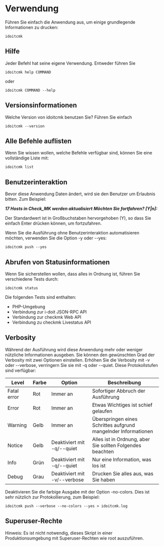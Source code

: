 # Verwendung

Führen Sie einfach die Anwendung aus, um einige grundlegende Informationen zu drucken:

```shell
idoitcmk
```

## Hilfe

Jeder Befehl hat seine eigene Verwendung. Entweder führen Sie

```shell
idoitcmk help COMMAND
```

oder

```shell
idoitcmk COMMAND --help
```

## Versionsinformationen

Welche Version von idoitcmk benutzen Sie? Führen Sie einfach

```shell
idoitcmk --version
```

## Alle Befehle auflisten

Wenn Sie wissen wollen, welche Befehle verfügbar sind, können Sie eine vollständige Liste mit:

```shell
idoitcmk list
```

## Benutzerinteraktion

Bevor diese Anwendung Daten ändert, wird sie den Benutzer um Erlaubnis bitten. Zum Beispiel:

***17 Hosts in Check_MK werden aktualisiert***
***Möchten Sie fortfahren? [Y|n]:***

Der Standardwert ist in Großbuchstaben hervorgehoben (Y), so dass Sie einfach Enter drücken können, um fortzufahren.

Wenn Sie die Ausführung ohne Benutzerinteraktion automatisieren möchten, verwenden Sie die Option -y oder --yes:

```shell
idoitcmk push --yes
```

## Abrufen von Statusinformationen

Wenn Sie sicherstellen wollen, dass alles in Ordnung ist, führen Sie verschiedene Tests durch:

```shell
idoitcmk status
```

Die folgenden Tests sind enthalten:

*   PHP-Umgebung
*   Verbindung zur i-doit JSON-RPC API
*   Verbindung zur checkmk Web API
*   Verbindung zu checkmk Livestatus API

## Verbosity

Während der Ausführung wird diese Anwendung mehr oder weniger nützliche Informationen ausgeben. Sie können den gewünschten Grad der Verbosity mit zwei Optionen einstellen. Erhöhen Sie die Verbosity mit -v oder --verbose, verringern Sie sie mit -q oder --quiet. Diese Protokollstufen sind verfügbar:

| Level       | Farbe | Option                       | Beschreibung                                                   |
| ----------- | ----- | ---------------------------- | -------------------------------------------------------------- |
| Fatal error | Rot   | Immer an                     | Sofortiger Abbruch der Ausführung                              |
| Error       | Rot   | Immer an                     | Etwas Wichtiges ist schief gelaufen                            |
| Warning     | Gelb  | Immer an                     | Überspringen eines Schrittes aufgrund mangelnder Informationen |
| Notice      | Gelb  | Deaktiviert mit -q/--quiet   | Alles ist in Ordnung, aber Sie sollten Folgendes beachten      |
| Info        | Grün  | Deaktiviert mit -q/--quiet   | Nur eine Information, was los ist                              |
| Debug       | Grau  | Deaktiviert mit -v/--verbose | Drucken Sie alles aus, was Sie haben                           |

Deaktivieren Sie die farbige Ausgabe mit der Option -no-colors. Dies ist sehr nützlich zur Protokollierung, zum Beispiel:

```shell
idoitcmk push --verbose --no-colors --yes > idoitcmk.log
```

## Superuser-Rechte

Hinweis: Es ist nicht notwendig, dieses Skript in einer Produktionsumgebung mit Superuser-Rechten wie root auszuführen.
